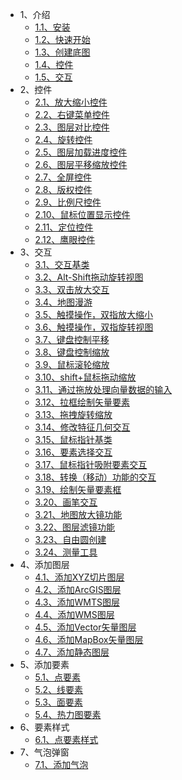 - 1、介绍
  - [1.1、安装](/guide/install.md)
  - [1.2、快速开始](/guide/quickstart.md)
  - [1.3、创建底图](/guide/creatMap.md)
  - [1.4、控件](/guide/creatControl.md)
  - [1.5、交互](/guide/creatInteraction.md)
- 2、控件
  - [2.1、放大缩小控件](/control/zoom.md)
  - [2.2、右键菜单控件](/control/contextMenu.md)
  - [2.3、图层对比控件](/control/compareLayer.md)
  - [2.4、旋转控件](/control/rotateControl.md)
  - [2.5、图层加载进度控件](/control/loading.md)
  - [2.6、图层平移缩放控件](/control/bZoomSlider.md)
  - [2.7、全屏控件](/control/fullScreen.md)
  - [2.8、版权控件](/control/attribution.md)
  - [2.9、比例尺控件](/control/scaleLine.md)
  - [2.10、鼠标位置显示控件](/control/mousePosition.md)
  - [2.11、定位控件](/control/geolocation.md)
  - [2.12、鹰眼控件](/control/overviewMap.md)
- 3、交互
  - [3.1、交互基类](/interaction/interaction.md)
  - [3.2、Alt-Shift拖动旋转视图](/interaction/dragRotate.md)
  - [3.3、双击放大交互](/interaction/doubleClickZoom.md)
  - [3.4、地图漫游](/interaction/dragPan.md)
  - [3.5、触摸操作，双指放大缩小](/interaction/pinchZoom.md)
  - [3.6、触摸操作，双指旋转视图](/interaction/pinchRotate.md)
  - [3.7、键盘控制平移](/interaction/keyboardPan.md)
  - [3.8、键盘控制缩放](/interaction/keyboardZoom.md)
  - [3.9、鼠标滚轮缩放](/interaction/mouseWheelZoom.md)
  - [3.10、shift+鼠标拖动缩放](/interaction/dragZoom.md)
  - [3.11、通过拖放处理向量数据的输入](/interaction/dragAndDrop.md)
  - [3.12、拉框绘制矢量要素](/interaction/dragBox.md)
  - [3.13、拖拽旋转缩放](/interaction/dragRotateAndZoom.md)
  - [3.14、修改特征几何交互](/interaction/modify.md)
  - [3.15、鼠标指针基类](/interaction/pointer.md)
  - [3.16、要素选择交互](/interaction/select.md)
  - [3.17、鼠标指针吸附要素交互](/interaction/snap.md)
  - [3.18、转换（移动）功能的交互](/interaction/translate.md)
  - [3.19、绘制矢量要素框](/interaction/extent.md)
  - [3.20、画笔交互](/interaction/draw.md)
  - [3.21、地图放大镜功能](/interaction/layerMagnify.md)
  - [3.22、图层滤镜功能](/interaction/layerSpyglass.md)
  - [3.23、自由圆创建](/interaction/freeHandCircle.md)
  - [3.24、测量工具](/interaction/measureTool.md)   
- 4、添加图层
  - [4.1、添加XYZ切片图层](/layer/xyz.md)
  - [4.2、添加ArcGIS图层](/layer/arcgis.md)
  - [4.3、添加WMTS图层](/layer/wmts.md)
  - [4.4、添加WMS图层](/layer/wms.md)
  - [4.5、添加Vector矢量图层](/layer/vector.md)
  - [4.6、添加MapBox矢量图层](/layer/mapbox.md)
  - [4.7、添加静态图层](/layer/static.md)
- 5、添加要素
  - [5.1、点要素](/feature/point.md)
  - [5.2、线要素](/feature/line.md)
  - [5.3、面要素](/feature/polygon.md)
  - [5.4、热力图要素](/feature/heatLayer.md)
- 6、要素样式
  - [6.1、点要素样式](/guide/style.md)
- 7、气泡弹窗
  - [7.1、添加气泡](/guide/addPopver.md)
